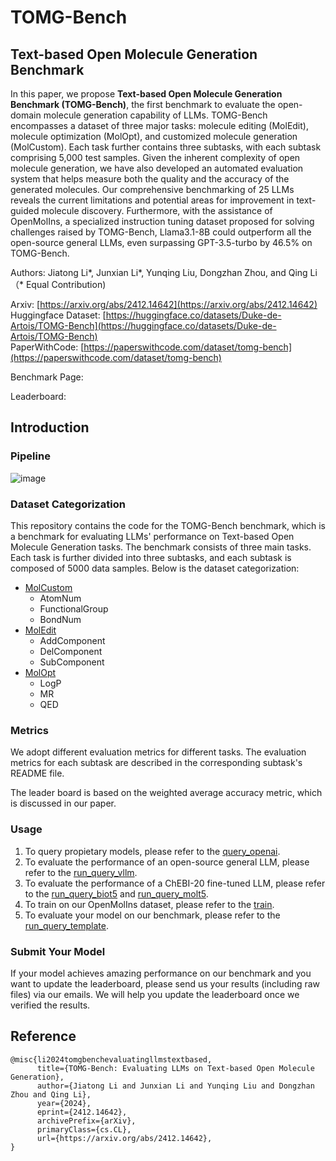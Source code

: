 # TOMG-Bench
## Text-based Open Molecule Generation Benchmark

In this paper, we propose **Text-based Open Molecule Generation Benchmark (TOMG-Bench)**, the first benchmark to evaluate the open-domain molecule generation capability of LLMs. TOMG-Bench encompasses a dataset of three major tasks: molecule editing (MolEdit), molecule optimization (MolOpt), and customized molecule generation (MolCustom). Each task further contains three subtasks, with each subtask comprising 5,000 test samples. Given the inherent complexity of open molecule generation, we have also developed an automated evaluation system that helps measure both the quality and the accuracy of the generated molecules. Our comprehensive benchmarking of 25 LLMs reveals the current limitations and potential areas for improvement in text-guided molecule discovery. Furthermore, with the assistance of OpenMolIns, a specialized instruction tuning dataset proposed for solving challenges raised by TOMG-Bench, Llama3.1-8B could outperform all the open-source general LLMs, even surpassing GPT-3.5-turbo by 46.5% on TOMG-Bench.

Authors: Jiatong Li*, Junxian Li*, Yunqing Liu, Dongzhan Zhou, and Qing Li （* Equal Contribution)

Arxiv: [https://arxiv.org/abs/2412.14642](https://arxiv.org/abs/2412.14642)  
Huggingface Dataset: [https://huggingface.co/datasets/Duke-de-Artois/TOMG-Bench](https://huggingface.co/datasets/Duke-de-Artois/TOMG-Bench)  
PaperWithCode: [https://paperswithcode.com/dataset/tomg-bench](https://paperswithcode.com/dataset/tomg-bench)

Benchmark Page: []()

Leaderboard: []()

## Introduction
### Pipeline  
![image](https://github.com/user-attachments/assets/bb9638aa-922c-478b-b5d8-0d33c00f89e3)

### Dataset Categorization
This repository contains the code for the TOMG-Bench benchmark, which is a benchmark for evaluating LLMs' performance on Text-based Open Molecule Generation tasks. The benchmark consists of three main tasks. Each task is further divided into three subtasks, and each subtask is composed of 5000 data samples. Below is the dataset categorization:
* [MolCustom](./data/benchmarks/open_generation/MolCustom/readme.md)
  - AtomNum
  - FunctionalGroup
  - BondNum
* [MolEdit](./data/benchmarks/open_generation/MolEdit/readme.md)
  - AddComponent
  - DelComponent
  - SubComponent
* [MolOpt](./data/benchmarks/open_generation/MolOpt/readme.md)
  - LogP
  - MR
  - QED

### Metrics
We adopt different evaluation metrics for different tasks. The evaluation metrics for each subtask are described in the corresponding subtask's README file.

The leader board is based on the weighted average accuracy metric, which is discussed in our paper.

### Usage
1. To query propietary models, please refer to the [query_openai](./query_openai.py).
2. To evaluate the performance of an open-source general LLM, please refer to the [run_query_vllm](./run_query_vllm.bash).
3. To evaluate the performance of a ChEBI-20 fine-tuned LLM, please refer to the [run_query_biot5](./run_query_biot5.bash) and [run_query_molt5](./run_query_molt5.bash).
4. To train on our OpenMolIns dataset, please refer to the [train](./run_train.bash).
5. To evaluate your model on our benchmark, please refer to the [run_query_template](./run_query_template.bash).

### Submit Your Model

If your model achieves amazing performance on our benchmark and you want to update the leaderboard, please send us your results (including raw files) via our emails. We will help you update the leaderboard once we verified the results.

## Reference
```
@misc{li2024tomgbenchevaluatingllmstextbased,
      title={TOMG-Bench: Evaluating LLMs on Text-based Open Molecule Generation}, 
      author={Jiatong Li and Junxian Li and Yunqing Liu and Dongzhan Zhou and Qing Li},
      year={2024},
      eprint={2412.14642},
      archivePrefix={arXiv},
      primaryClass={cs.CL},
      url={https://arxiv.org/abs/2412.14642}, 
}
```
